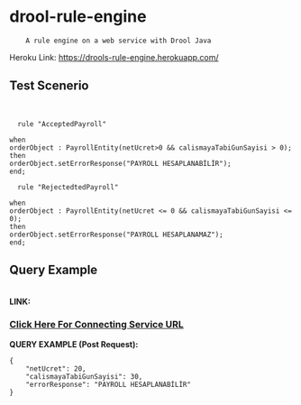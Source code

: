 # drool-rule-engine 
		A rule engine on a web service with Drool Java

Heroku Link: https://drools-rule-engine.herokuapp.com/

<h2> Test Scenerio </h2><br/>

```
  rule "AcceptedPayroll"

when
orderObject : PayrollEntity(netUcret>0 && calismayaTabiGunSayisi > 0);
then
orderObject.setErrorResponse("PAYROLL HESAPLANABİLİR");
end;

  rule "RejectedtedPayroll"

when
orderObject : PayrollEntity(netUcret <= 0 && calismayaTabiGunSayisi <= 0);
then
orderObject.setErrorResponse("PAYROLL HESAPLANAMAZ");
end;
```
<h2>Query Example</h2><br/>
<b>LINK:</b> <h3><a href="https://drools-rule-engine.herokuapp.com/payroll">Click Here For Connecting Service URL</a></h3>
<b>QUERY EXAMPLE (Post Request):</b><br/>

```
{
    "netUcret": 20,
    "calismayaTabiGunSayisi": 30,
    "errorResponse": "PAYROLL HESAPLANABİLİR"
}
```

